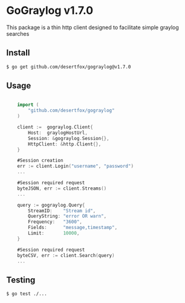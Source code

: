 ﻿# GoGraylog  v1.7.0

This package is a thin http client designed to facilitate simple graylog searches

## Install

``` bash
$ go get github.com/desertfox/gograylog@v1.7.0
```

## Usage

``` go

    import (
        "github.com/desertfox/gograylog"
    )

	client :=  gograylog.Client{
		Host:  graylogHostUrl,
		Session: &gograylog.Session{},
		HttpClient: &http.Client{},
	}

    #Session creation
    err := client.Login("username", "password")
    ...

    #Session required request
    byteJSON, err := client.Streams()
    ...

    query := gograylog.Query{
        StreamID:    "Stream id",
        QueryString: "error OR warn",
        Frequency:   "3600",
        Fields:      "message,timestamp",
        Limit:       10000,
	}

    #Session required request
    byteCSV, err := client.Search(query)
    ...

```
## Testing

``` bash
$ go test ./...
```
